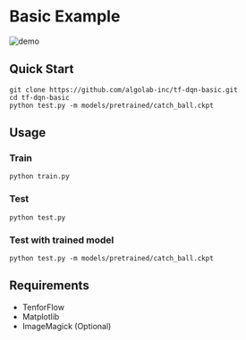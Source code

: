 # Basic Example
![demo](https://raw.githubusercontent.com/algolab-inc/tf-dqn-basic/master/basic/demo-catch_ball.gif)

## Quick Start
```
git clone https://github.com/algolab-inc/tf-dqn-basic.git
cd tf-dqn-basic
python test.py -m models/pretrained/catch_ball.ckpt
```

## Usage
### Train
```
python train.py
```

### Test
```
python test.py
```

### Test with trained model
```
python test.py -m models/pretrained/catch_ball.ckpt
```

## Requirements
* TenforFlow
* Matplotlib
* ImageMagick (Optional)
